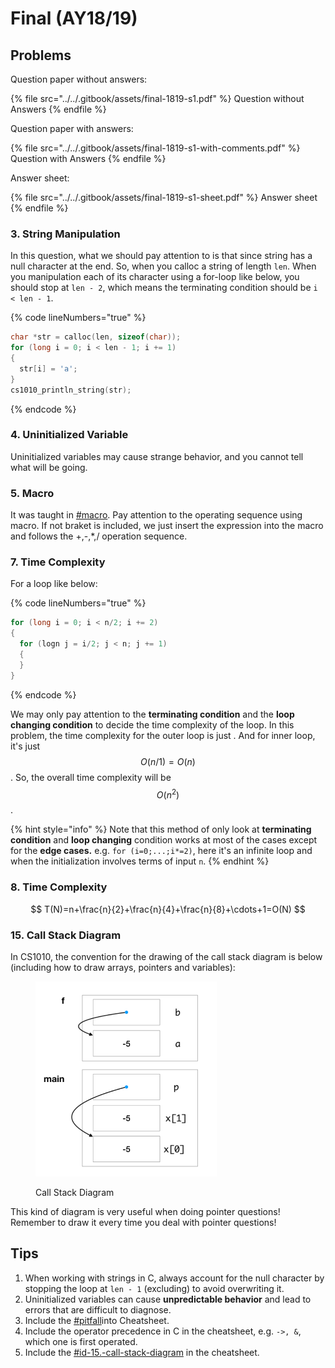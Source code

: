 # Final (AY18/19)

## Problems

Question paper without answers:

{% file src="../../.gitbook/assets/final-1819-s1.pdf" %}
Question without Answers
{% endfile %}

Question paper with answers:

{% file src="../../.gitbook/assets/final-1819-s1-with-comments.pdf" %}
Question with Answers
{% endfile %}

Answer sheet:

{% file src="../../.gitbook/assets/final-1819-s1-sheet.pdf" %}
Answer sheet
{% endfile %}

### 3. String Manipulation

In this question, what we should pay attention to is that since string has a null character at the end. So, when you calloc a string of length `len`. When you manipulation each of its character using a for-loop like below, you should stop at `len - 2`, which means the terminating condition should be `i < len - 1`.

{% code lineNumbers="true" %}
```c
char *str = calloc(len, sizeof(char));
for (long i = 0; i < len - 1; i += 1)
{
  str[i] = 'a';
}
cs1010_println_string(str);
```
{% endcode %}

### 4. Uninitialized Variable

Uninitialized variables may cause strange behavior, and you cannot tell what will be going.

### 5. Macro

It was taught in [#macro](../../lec-tut-lab-exes/lab/lab-08-c-preprocessor.md#macro "mention"). Pay attention to the operating sequence using macro. If not braket is included, we just insert the expression into the macro and follows the +,-,\*,/ operation sequence.

### 7. Time Complexity

For a loop like below:

{% code lineNumbers="true" %}
```c
for (long i = 0; i < n/2; i += 2)
{
  for (logn j = i/2; j < n; j += 1)
  {
  }
}
```
{% endcode %}

We may only pay attention to the **terminating condition** and the **loop changing condition** to decide the time complexity of the loop. In this problem, the time complexity for the outer loop is just . And for inner loop, it's just $$O(n/1)=O(n)$$. So, the overall time complexity will be $$O(n^2)$$.

{% hint style="info" %}
Note that this method of only look at **terminating condition** and **loop changing** condition works at most of the cases except for the **edge cases.** e.g. `for (i=0;...;i*=2)`, here it's an infinite loop and when the initialization involves terms of input `n`.
{% endhint %}

### 8. Time Complexity

$$
T(N)=n+\frac{n}{2}+\frac{n}{4}+\frac{n}{8}+\cdots+1=O(N)
$$

### 15. Call Stack Diagram

In CS1010, the convention for the drawing of the call stack diagram is below (including how to draw arrays, pointers and variables):

<figure><img src="../../.gitbook/assets/Final-1819-Q15.png" alt="" width="290"><figcaption><p>Call Stack Diagram</p></figcaption></figure>

This kind of diagram is very useful when doing pointer questions! Remember to draw it every time you deal with pointer questions!

## Tips

1. When working with strings in C, always account for the null character by stopping the loop at `len - 1` (excluding) to avoid overwriting it.
2. Uninitialized variables can cause **unpredictable behavior** and lead to errors that are difficult to diagnose.
3. Include the [#pitfall](../../lec-tut-lab-exes/lab/lab-08-c-preprocessor.md#pitfall "mention")into Cheatsheet.
4. Include the operator precedence in C in the cheatsheet, e.g. `->, &`, which one is first operated.
5. Include the [#id-15.-call-stack-diagram](final-ay18-19.md#id-15.-call-stack-diagram "mention") in the cheatsheet.
